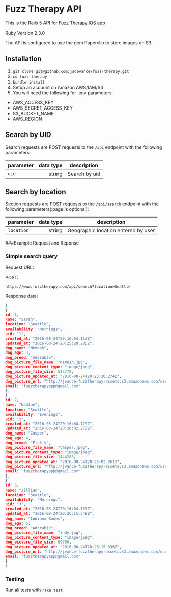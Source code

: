 # Fuzz Therapy API

This is the Rails 5 API for [Fuzz Therapy iOS app](https://github.com/jadevance/fuzz-therapy-iOS)

Ruby Version 2.3.0

The API is configured to use the gem Paperclip to store images on S3. 

## Installation

1. `git clone git@github.com:jadevance/fuzz-therapy.git`
2. `cd fuzz-therapy`
3. `bundle install`
4. Setup an account on Amazon AWS/IAM/S3
5. You will need the following for .env parameters: 
+ AWS_ACCESS_KEY
+ AWS_SECRET_ACCESS_KEY
+ S3_BUCKET_NAME
+ AWS_REGION

## Search by UID
Search requests are POST requests to the `/api` endpoint with the
following parameters:

| parameter   | data type | description |
|-------------|----------:|-------------|
| `uid`   | string    | Search by uid |


## Search by location
Section requests are POST requests to the `/api/search` endpoint with the
following parameters(:page is optional):

| parameter   | data type | description |
|-------------|----------:|-------------|
| `location`     | string    | Geographic location entered by user |


###Example Request and Reponse
### Simple search query
Request URL:

POST:
```
https://www.fuzztherapy.com/api/search?location=Seattle
```

Response data:

```json
[
{
id: 1,
name: "Sarah",
location: "Seattle",
availability: "Mornings",
uid: "1",
created_at: "2016-08-24T20:16:04.113Z",
updated_at: "2016-08-24T20:25:20.285Z",
dog_name: "Nemesh",
dog_age: 3,
dog_breed: "Adorable",
dog_picture_file_name: "nemesh.jpg",
dog_picture_content_type: "image/jpeg",
dog_picture_file_size: 513778,
dog_picture_updated_at: "2016-08-24T20:25:20.274Z",
dog_picture_url: "http://jvance-fuzztherapy-assets.s3.amazonaws.com/users/dog_pictures/000/000/001/original/nemesh.jpg?1472070320",
email: "fuzztherapyapp@gmail.com"
},
{
id: 2,
name: "Nadine",
location: "Seattle",
availability: "Evenings",
uid: "2",
created_at: "2016-08-24T20:16:04.129Z",
updated_at: "2016-08-24T20:26:02.273Z",
dog_name: "Casper",
dog_age: 4,
dog_breed: "Fluffy",
dog_picture_file_name: "casper.jpeg",
dog_picture_content_type: "image/jpeg",
dog_picture_file_size: 1444288,
dog_picture_updated_at: "2016-08-24T20:26:02.261Z",
dog_picture_url: "http://jvance-fuzztherapy-assets.s3.amazonaws.com/users/dog_pictures/000/000/002/original/casper.jpeg?1472070362",
email: "fuzztherapyapp@gmail.com"
},
{
id: 3,
name: "Jillian",
location: "Seattle",
availability: "Mornings",
uid: "3",
created_at: "2016-08-24T20:16:04.153Z",
updated_at: "2016-08-24T20:26:15.348Z",
dog_name: "Indiana Bones",
dog_age: 5,
dog_breed: "Adorable",
dog_picture_file_name: "indy.jpg",
dog_picture_content_type: "image/jpeg",
dog_picture_file_size: 69766,
dog_picture_updated_at: "2016-08-24T20:26:15.336Z",
dog_picture_url: "http://jvance-fuzztherapy-assets.s3.amazonaws.com/users/dog_pictures/000/000/003/original/indy.jpg?1472070375",
email: "fuzztherapyapp@gmail.com"
}
]
```

### Testing
Run all tests with `rake test`

